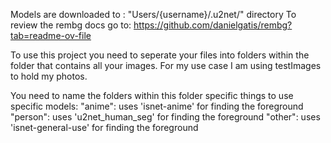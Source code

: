 Models are downloaded to : "Users/{username}/.u2net/" directory 
To review the rembg docs go to: https://github.com/danielgatis/rembg?tab=readme-ov-file

To use this project you need to seperate your files into folders within the folder that 
contains all your images. For my use case I am using testImages to hold my photos.

You need to name the folders within this folder specific things to use specific models:
"anime": uses 'isnet-anime' for finding the foreground
"person": uses 'u2net_human_seg' for finding the foreground
"other": uses 'isnet-general-use' for finding the foreground

